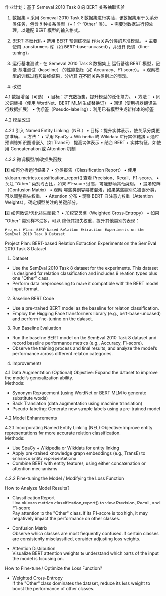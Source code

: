 作业计划：基于 Semeval 2010 Task 8 的 BERT 关系抽取实验

1. 数据集
	•	采用 Semeval 2010 Task 8 数据集进行实验，该数据集用于关系分类任务，包含 9 种关系类型（+ 1 个 “Other” 类）。
	•	需要对数据进行预处理，以适配 BERT 模型的输入格式。

2. BERT 基础代码
	•	选用 BERT 预训练模型 作为关系分类的基准模型。
	•	主要使用 transformers 库（如 BERT-base-uncased），并进行 微调（fine-tuning）。

3. 运行基准测试
	•	在 Semeval 2010 Task 8 数据集上 运行基础 BERT 模型，记录 基准测试（baseline） 的性能指标（如 Accuracy、F1-score）。
	•	观察模型的训练过程和最终结果，分析其 在不同关系类别上的表现。

4. 改进

4.1 数据增强（可选）
	•	目标：扩充数据集，提升模型的泛化能力。
	•	方法：
	•	同义词替换（使用 WordNet、BERT MLM 生成替换词）
	•	回译（使用机器翻译进行数据扩展）
	•	伪标签（Pseudo-labeling）：利用已有模型生成新样本的标签

4.2 模型改进

4.2.1 引入 Named Entity Linking（NEL）
	•	目标：提升实体表示，使关系分类更加准确。
	•	方法：
	•	采用 SpaCy + Wikipedia 或 Wikidata 进行实体链接
	•	通过 预训练知识图谱嵌入（如 TransE） 提高实体表示
	•	结合 BERT + 实体特征，如使用 Concatenation 或 Attention 机制

4.2.2 微调模型/修改损失函数

1️⃣ 如何分析运行结果？
	•	分类报告（Classification Report）
	•	使用 sklearn.metrics.classification_report() 查看 Precision、Recall、F1-score。
	•	关注 “Other” 类别的占比，如果 F1-score 过高，可能影响其他类别。
	•	混淆矩阵（Confusion Matrix）
	•	观察 哪些类别容易被混淆，如果某些类别总被误分类，可以调整损失权重。
	•	Attention 分布
	•	观察 BERT 自注意力权重（Attention Weights），确定模型关注的关键部分。

2️⃣ 如何微调/优化损失函数？
	•	加权交叉熵（Weighted Cross-Entropy）
	•	如果 “Other” 类别样本过多，可以 降低其损失权重，提升其他类别的表现：


	Project Plan: BERT-based Relation Extraction Experiments on the SemEval 2010 Task 8 Dataset



Project Plan: BERT-based Relation Extraction Experiments on the SemEval 2010 Task 8 Dataset

1. Dataset
- Use the SemEval 2010 Task 8 dataset for the experiments. This dataset is designed for relation classification and includes 9 relation types plus one "Other" class.
- Perform data preprocessing to make it compatible with the BERT model input format.

2. Baseline BERT Code
- Use a pre-trained BERT model as the baseline for relation classification.
- Employ the Hugging Face transformers library (e.g., bert-base-uncased) and perform fine-tuning on the dataset.

3. Run Baseline Evaluation
- Run the baseline BERT model on the SemEval 2010 Task 8 dataset and record baseline performance metrics (e.g., Accuracy, F1-score).
- Observe the training process and final results, and analyze the model’s performance across different relation categories.

4. Improvements

4.1 Data Augmentation (Optional)
Objective: Expand the dataset to improve the model’s generalization ability.  
Methods:
- Synonym Replacement (using WordNet or BERT MLM to generate substitute words)
- Back Translation (data augmentation using machine translation)
- Pseudo-labeling: Generate new sample labels using a pre-trained model

4.2 Model Enhancements

4.2.1 Incorporating Named Entity Linking (NEL)
Objective: Improve entity representations for more accurate relation classification.  
Methods:
- Use SpaCy + Wikipedia or Wikidata for entity linking
- Apply pre-trained knowledge graph embeddings (e.g., TransE) to enhance entity representations
- Combine BERT with entity features, using either concatenation or attention mechanisms

4.2.2 Fine-tuning the Model / Modifying the Loss Function

How to Analyze Model Results?
- Classification Report  
  Use sklearn.metrics.classification_report() to view Precision, Recall, and F1-score  
  Pay attention to the "Other" class. If its F1-score is too high, it may negatively impact the performance on other classes.

- Confusion Matrix  
  Observe which classes are most frequently confused. If certain classes are consistently misclassified, consider adjusting loss weights.

- Attention Distribution  
  Visualize BERT attention weights to understand which parts of the input the model is focusing on.

How to Fine-tune / Optimize the Loss Function?
- Weighted Cross-Entropy  
  If the "Other" class dominates the dataset, reduce its loss weight to boost the performance of other classes.

